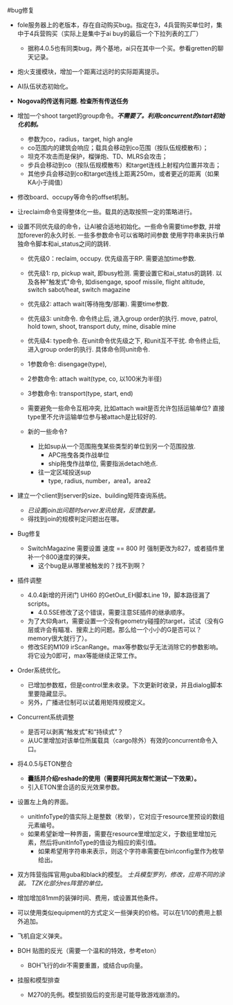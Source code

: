#bug修复
+ fole服务器上的老版本，存在自动购买bug。指定在3，4兵营购买单位时，集中于4兵营购买（实际上是集中于ai buy的最后一个下拉列表的工厂）
	+ 据称4.0.5也有同类bug，两个基地，ai只在其中一个买。参看gretten的聊天记录。
+ 炮火支援模块，增加一个距离过远时的实际距离提示。
+ AI队伍状态初始化。
+ **Nogova的传送有问题. 检查所有传送任务**

+ 增加一个shoot target的group命令。***不需要了。利用concurrent的start初始化机制。***
	+ 参数为co，radius，target, high angle
	+ co范围内的建筑会响应；载具会移动到co范围（按队伍规模散布）；
	+ 坦克不攻击而是保护，榴弹炮、TD、MLRS会攻击；
	+ 步兵会移动到co（按队伍规模散布）和target连线上射程内位置并攻击；
	+ 其他步兵会移动到co和target连线上距离250m，或者更近的距离（如果KA小于阈值）
+ 修改board、occupy等命令的offset机制。
+ 让reclaim命令变得整体化一些。载具的选取按照一定的策略进行。

+ 设置不同优先级的命令，让AI被合适地初始化。一些命令需要time参数, 并增加forever的永久时长. 一些多参数命令可以省略时间参数
  使用字符串来执行单独命令脚本和ai_status之间的跳转.
	+ 优先级0：reclaim, occupy. 优先级高于RP. 需要追加time参数.
	+ 优先级1: rp, pickup wait, 即busy检测. 需要设置它和ai_status的跳转.
	  以及各种"触发式"命令, 如disengage, spoof missile, flight altitude, switch sabot/heat, switch magazine
	+ 优先级2: attach wait(等待拖曳/部署). 需要time参数.
	+ 优先级3: unit命令. 命令终止后, 进入group order的执行.
	  move, patrol, hold town, shoot, transport duty, mine, disable mine
	+ 优先级4: type命令. 在unit命令优先级之下, 和unit互不干扰. 命令终止后, 进入group order的执行.
	  具体命令同unit命令.


	+ 1参数命令: disengage(type),
	+ 2参数命令: attach wait(type, co, 以100米为半径)
	+ 3参数命令: transport(type, start, end)
	+ 需要避免一些命令互相冲突, 比如attach wait是否允许包括运输单位? 直接type里不允许运输单位参与被attach是比较好的. 
	+ 新的一些命令?
		+ 比如sup从一个范围拖曳某些类型的单位到另一个范围投放.
			+ APC拖曳各类作战单位
			+ ship拖曳作战单位, 需要指派detach地点. 
		+ 往一定区域投送sup
			+ type, radius, number，area1，area2
+ 建立一个client到server的size、building矩阵查询系统。
	+ *已设置join出问题时server发讯给我，反馈数量。*
	+ 得找到join的规模判定问题出在哪。
	
+ Bug修复
	+ SwitchMagazine 需要设置 速度 == 800 时 强制更改为827，或者插件里补一个800速度的弹夹。
		+ 这个bug是从哪里被触发的？找不到啊？
+ 插件调整
	+ 4.0.4新增的开闭门 UH60 的GetOut_EH脚本Line 19，脚本路径漏了scripts。
		+ 4.0.5SE修改了这个错误，需要注意SE插件的继承顺序。
	+ 为了大仰角art，需要设置一个没有geometry碰撞的target，试试（没有G层或许会有瞄准、搜索上的问题。那么给一个小小的G是否可以？memory很大就行了）。
	+ 修改SE的M109 irScanRange。max等参数似乎无法消除它的参数影响。将它设为0即可，max等能继续正常工作。
+ Order系统优化。
	+ 已增加参数框，但是control里未收录。下次更新时收录，并且dialog脚本里要隐藏显示。
	+ 另外，广播进位制可以试着用矩阵规模定义。
+ Concurrent系统调整
	+ 是否可以剥离“触发式”和“持续式”？
	+ 从UC里增加对该单位所属载具（cargo除外）有效的concurrent命令入口。

+ 将4.0.5与ETON整合
	+ **囊括并介绍reshade的使用（需要拜托网友帮忙测试一下效果）。**
	+ 引入ETON里合适的反光效果参数。

+ 设置左上角的界面。
	+ unitInfoType的值实际上是整数（枚举），它对应于resource里预设的数组元素编号。
	+ 如果希望新增一种界面，需要在resource里增加定义，于数组里增加元素，然后将unitInfoType的值设为相应的索引值。
		+ 如果希望用字符串来表示，则这个字符串需要在bin\config里作为枚举给出。
+ 双方阵营指挥官用guba和black的模型。
*士兵模型罗列，修改，应用不同的涂装。*
*TZK化部分res阵营的单位。*

+ 增加增加81mm的装弹时间、费用，或设置其他条件。
+ 可以使用类似equipment的方式定义一些弹夹的价格。可以在1/10的费用上额外追加。
+ 飞机自定义弹夹。

+ BOH 贴图的反光（需要一个温和的特效，参考eton）
	+ BOH飞行的dir不需要重置，或结合up向量。

+ 挂服和模型排查
	+ M270的先例。模型损毁后的变形是可能导致游戏崩溃的。
